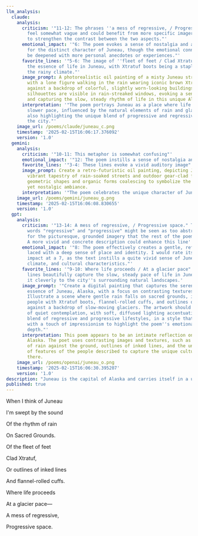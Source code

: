 ```yaml
---
llm_analysis:
  claude:
    analysis:
      criticism: '"11-12: The phrases ''a mess of regressive, / Progressive space''
        feel somewhat vague and could benefit from more specific imagery or examples
        to strengthen the contrast between the two aspects."'
      emotional_impact: '"6: The poem evokes a sense of nostalgia and appreciation
        for the distinct character of Juneau, though the emotional connection could
        be deepened with more personal anecdotes or experiences."'
      favorite_lines: '"5-6: The image of ''fleet of feet / Clad Xtratuf'' captures
        the essence of life in Juneau, with Xtratuf boots being a staple for navigating
        the rainy climate."'
      image_prompt: A photorealistic oil painting of a misty Juneau street scene,
        with a lone figure walking in the rain wearing iconic brown Xtratuf boots,
        against a backdrop of colorful, slightly worn-looking buildings; flannel-clad
        silhouettes are visible in rain-streaked windows, evoking a sense of nostalgia
        and capturing the slow, steady rhythm of life in this unique Alaskan city.
      interpretation: '"The poem portrays Juneau as a place where life moves at a
        slower pace, influenced by the natural elements of rain and glaciers, while
        also highlighting the unique blend of progressive and regressive aspects of
        the city."'
    image_url: /poems/claude/juneau_c.png
    timestamp: '2025-02-15T16:06:17.376092'
    version: '1.0'
  gemini:
    analysis:
      criticism: '"10-11: This metaphor is somewhat confusing"'
      emotional_impact: '"12: The poem instills a sense of nostalgia and longing"'
      favorite_lines: '"3-4: These lines evoke a vivid auditory image"'
      image_prompt: Create a retro-futuristic oil painting, depicting Juneau as a
        vibrant tapestry of rain-soaked streets and outdoor gear-clad figures, with
        geometric shapes and organic forms coalescing to symbolize the city's progressive
        yet nostalgic ambiance.
      interpretation: '"The poem celebrates the unique character of Juneau"'
    image_url: /poems/gemini/juneau_g.png
    timestamp: '2025-02-15T16:06:08.830655'
    version: '1.0'
  gpt:
    analysis:
      criticism: '"13-14: A mess of regressive, / Progressive space." The use of the
        words "regressive" and "progressive" might be seen as too abstract or ill-defined
        for the picturesque, grounded imagery that the rest of the poem presents.
        A more vivid and concrete description could enhance this line''s effectiveness.'
      emotional_impact: '"8: The poem effectively creates a gentle, reflective mood,
        laced with a deep sense of place and identity. I would rate its emotional
        impact at a 7, as the text instills a quite vivid sense of Juneau''s atmospherics,
        climate, and cultural characteristics."'
      favorite_lines: '"9-10: Where life proceeds / At a glacier pace" I believe these
        lines beautifully capture the slow, steady pace of life in Juneau, connecting
        it cleverly to the city''s surrounding natural landscapes.'
      image_prompt: '"Create a digital painting that captures the serene and reflective
        essence of Juneau, Alaska, with a focus on contrasting textures and elements.
        Illustrate a scene where gentle rain falls on sacred grounds, incorporating
        people with Xtratuf boots, flannel-rolled cuffs, and outlines of inked lines
        against a backdrop of slow-moving glaciers. The artwork should convey a mood
        of quiet contemplation, with soft, diffused lighting accentuating the unique
        blend of regressive and progressive lifestyles, in a style that merges realism
        with a touch of impressionism to highlight the poem''s emotional and atmospheric
        depth."'
      interpretation: This poem appears to be an intimate reflection on life in Juneau,
        Alaska. The poet uses contrasting images and textures, such as the rhythm
        of rain against the ground, outlines of inked lines, and the unique combination
        of features of the people described to capture the unique culture and lifestyle
        there.
    image_url: /poems/openai/juneau_o.png
    timestamp: '2025-02-15T16:06:30.395207'
    version: '1.0'
description: "Juneau is the capital of Alaska and carries itself in a unique, mystic way, something you'd not expect from anywhere in modernity, but is maybe preserved by isolation: no road leads in or out of Juneau."    
published: true
---
```


When I think of Juneau

I'm swept by the sound

Of the rhythm of rain

On Sacred Grounds.

Of the fleet of feet

Clad Xtratuf,

Or outlines of inked lines

And flannel-rolled cuffs.

Where life proceeds

At a glacier pace—

A mess of regressive,

Progressive space.